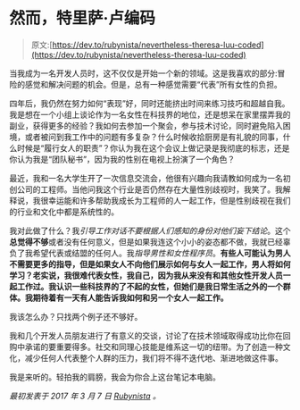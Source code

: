 # 然而，特里萨·卢编码

> 原文:[https://dev.to/rubynista/nevertheless-theresa-luu-coded](https://dev.to/rubynista/nevertheless-theresa-luu-coded)

当我成为一名开发人员时，这不仅仅是开始一个新的领域。这是我喜欢的部分:冒险的感觉和解决问题的机会。但是，总有一种感觉需要“代表”所有女性的负担。

四年后，我仍然在努力如何“表现”好，同时还能挤出时间来练习技巧和超越自我。我是想在一个小组上谈论作为一名女性在科技界的地位，还是想呆在家里摆弄我的副业，获得更多的经验？我如何去参加一个聚会，参与技术讨论，同时避免陷入困境，或者被问到我工作中的问题有多复杂？什么时候收拾厨房是有礼貌的同事，什么时候是“履行女人的职责”？你认为我在这个会议上做记录是我彻底的标志，还是你认为我是“团队秘书”，因为我的性别在电视上扮演了一个角色？

最近，我和一名大学生开了一次信息交流会，他很有兴趣向我请教如何成为一名初创公司的工程师。当他问我这个行业是否仍然存在大量性别歧视时，我笑了。我解释说，我很幸运能和许多帮助我成长为工程师的人一起工作，但是性别歧视在我们的行业和文化中都是系统性的。

我对此做了什么？我*引导工作对话不要根据人们感知的身份对他们妄下结论*。这个**总觉得不够**或者没有任何意义，但是如果我连这个小小的姿态都不做，我就已经辜负了我希望代表或结盟的任何人。我*指导男性和女性程序员*。**有些人可能认为男人不需要更多的指导，但是如果女人不向他们展示如何与女人一起工作，男人将如何学习？老实说，我很难代表女性，我自己，因为我从来没有和其他女性开发人员一起工作过。我认识一些科技界的了不起的女性，但她们是我日常生活之外的一个群体。我期待着有一天有人能告诉我如何和另一个女人一起工作。**

我该怎么办？只找两个例子还不够好。

我和几个开发人员朋友进行了有意义的交谈，讨论了在技术领域取得成功比你在回购中承诺的要重要得多。社交和同理心技能是维系这一切的纽带。为了创造一种文化，减少任何人代表整个人群的压力，我们将不得不迭代地、渐进地做这件事。

我是来听的。轻拍我的肩膀，我会为你合上这台笔记本电脑。

*最初发表于 2017 年 3 月 7 日 [Rubynista](http://rubynista.com/culture/2017/03/07/representing-women.html) 。*